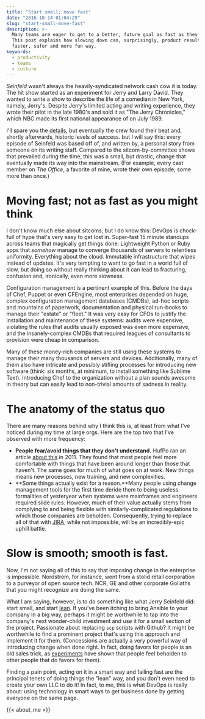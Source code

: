 ```yaml
---
title: "Start small; move fast"
date: "2016-10-14 01:04:29"
slug: "start-small-move-fast"
description: >-
  Many teams are eager to get to a better, future goal as fast as they can.
  This post explains how slowing down can, surprisingly, product results in a
  faster, safer and more fun way.
keywords:
  - productivity
  - teams
  - culture
---
```


*Seinfeld* wasn't always the heavily-syndicated network cash cow it is today. The hit show started as an experiment for Jerry and Larry David. They wanted to write a show to describe the life of a comedian in New York, namely, Jerry's. Despite Jerry's limited acting and writing experience, they wrote their pilot in the late 1980's and sold it as "The Jerry Chronicles," which NBC made its first national appearance of on July 1989.

I'll spare you the [details](http://www.hitfix.com/whats-alan-watching/seinfeld-at-25-how-the-show-about-nothing-became-a-huge-hit ""), but eventually the crew found their beat and, shortly afterwards, historic levels of success. but I will say this: every episode of Seinfeld was based off of, and written by, a personal story from someone on its writing staff. Compared to the sitcom-by-committee shows that prevailed during the time, this was a small, but drastic, change that eventually made its way into the mainstream. (For example, every cast member on *The Office*, a favorite of mine, wrote their own episode; some more than once.) <!--more-->

# Moving fast; not as fast as you might think

I don't know much else about sitcoms, but I do know this: DevOps is chock-full of hype that's very easy to get lost in. Super-fast 15 minute standups across teams that magically get things done. Lightweight Python or Ruby apps that *somehow* manage to converge thousands of servers to relentless uniformity. Everything about the cloud. Immutable infrastructure that wipes instead of updates. It's very tempting to want to go fast in a world full of slow, but doing so without really thinking about it can lead to fracturing, confusion and, ironically, even more slowness.

Configuration management is a pertinent example of this. Before the days of Chef, Puppet or even CFEngine, most enterprises depended on huge, complex configuration management databases (CMDBs), ad-hoc scripts and mountains of paperwork, documentation and physical run-books to manage their "estate" or "fleet." It was very easy for CFOs to justify the installation and maintenance of these systems: audits were expensive, violating the rules that audits usually exposed was even more expensive, and the insanely-complex CMDBs that required leagues of consultants to provision were cheap in comparison.

Many of these money-rich companies are still using these systems to manage their many thousands of servers and devices. Additionally, many of them also have intricate and possibly stifling processes for introducing new software (think: six months, at minimum, to install something like Sublime Text). Introducing Chef to the organization without a plan sounds awesome in theory but can easily lead to non-trivial amounts of sadness in reality.

# The anatomy of the status quo

There are many reasons behind why I think this is, at least from what I've noticed during my time at large orgs. Here are the top two that I've observed with more frequency:

* **People fear/avoid things that they don't understand.** HufPo ran an article [about this](http://www.huffingtonpost.com/heidi-grant-halvorson-phd/why-we-dont-like-change_b_1072702.html "") in 2011. They found that most people feel more comfortable with things that have been around longer than those that haven't. The same goes for much of what goes on at work. New things means new processes, new training, and new complexities.
* **Some things actually exist for a reason.**Many people using change management tools for the first time deride them to being useless formalities of yesteryear when systems were mainframes and engineers required slide rules. However, much of their value actually stems from complying to and being flexible with similarly-complicated regulations to which those companies are beholden. Consequently, trying to replace all of that with [JIRA](https://www.atlassian.com/software/jira ""), while not impossible, will be an incredibly-epic uphill battle.

# Slow is smooth; smooth is fast.

Now, I'm not saying all of this to say that imposing change in the enterprise is impossible. Nordstrom, for instance, went from a stolid retail corporation to a purveyor of open source tech. NCR, GE and other corporate Goliaths that you might recognize are doing the same.

What I am saying, however, is to do something like what Jerry Seinfeld did: start small, and start [lean](https://www.amazon.com/Lean-Enterprise-Performance-Organizations-Innovate/dp/1449368425 ""). If you've been itching to bring Ansible to your company in a big way, perhaps it might be worthwhile to tap into the company's next wonder-child investment and use it for a small section of the project. Passionate about replacing `scp` scripts with Github? It might be worthwhile to find a prominent project that's using this approach and implement it for them. (Concessions are actually a very powerful way of introducing change when done right. In fact, doing favors for people is an old sales trick, as [experiments](https://www2.bc.edu/robert-radin/Administration/Persuasion.htm "") have shown that people feel beholden to other people that do favors for them).

Finding a pain point, acting on it in a smart way and failing fast are the principal tenets of doing things the "lean" way, and you don't even need to create your own LLC to do it! In fact, to me, this is what DevOps is really about: using technology in smart ways to get business done by getting everyone on the same page.

{{< about_me >}}
